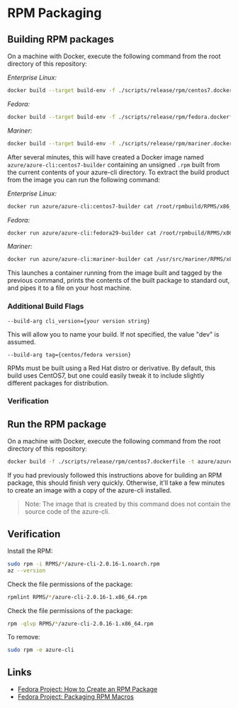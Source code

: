# RPM Packaging

## Building RPM packages

On a machine with Docker, execute the following command from the root directory of this repository:

_Enterprise Linux:_
```bash
docker build --target build-env -f ./scripts/release/rpm/centos7.dockerfile -t azure/azure-cli:centos7-builder .
```
_Fedora:_

```bash
docker build --target build-env -f ./scripts/release/rpm/fedora.dockerfile -t azure/azure-cli:fedora29-builder .
```

_Mariner:_

```bash
docker build --target build-env -f ./scripts/release/rpm/mariner.dockerfile -t azure/azure-cli:mariner-builder .
```

After several minutes, this will have created a Docker image named `azure/azure-cli:centos7-builder` containing an
unsigned `.rpm` built from the current contents of your azure-cli directory. To extract the build product from the image
you can run the following command:

_Enterprise Linux:_
```bash
docker run azure/azure-cli:centos7-builder cat /root/rpmbuild/RPMS/x86_64/azure-cli-dev-1.el7.x86_64.rpm > ./bin/azure-cli-dev-1.el7.x86_64.rpm
```

_Fedora:_
```bash
docker run azure/azure-cli:fedora29-builder cat /root/rpmbuild/RPMS/x86_64/azure-cli-dev-1.fc29.x86_64.rpm > ./bin/azure-cli-dev-1.fc29.x86_64.rpm
```

_Mariner:_
```bash
docker run azure/azure-cli:mariner-builder cat /usr/src/mariner/RPMS/x86_64/azure-cli-dev-1.cm1.x86_64.rpm > ./bin/azure-cli-dev-1.cm1.x86_64.rpm
```

This launches a container running from the image built and tagged by the previous command, prints the contents of the
built package to standard out, and pipes it to a file on your host machine.

### Additional Build Flags

`--build-arg cli_version={your version string}`

This will allow you to name your build. If not specified, the value "dev" is assumed.

`--build-arg tag={centos/fedora version}`

RPMs must be built using a Red Hat distro or derivative. By default, this build uses CentOS7, but one could easily tweak
it to include slightly different packages for distribution.

### Verification

Run the RPM package
-------------------

On a machine with Docker, execute the following command from the root directory of this repository:

```bash
docker build -f ./scripts/release/rpm/centos7.dockerfile -t azure/azure-cli:centos7 .
``` 

If you had previously followed this instructions above for building an RPM package, this should finish very quickly.
Otherwise, it'll take a few minutes to create an image with a copy of the azure-cli installed.
> Note: The image that is created by this command does not contain the source code of the azure-cli.

Verification
------------

Install the RPM:
```bash
sudo rpm -i RPMS/*/azure-cli-2.0.16-1.noarch.rpm
az --version
```

Check the file permissions of the package:  
```bash
rpmlint RPMS/*/azure-cli-2.0.16-1.x86_64.rpm
```

Check the file permissions of the package:  
```bash
rpm -qlvp RPMS/*/azure-cli-2.0.16-1.x86_64.rpm
```

To remove:  
```bash
sudo rpm -e azure-cli
```

Links
-----

- [Fedora Project: How to Create an RPM Package](https://fedoraproject.org/wiki/How_to_create_an_RPM_package)
- [Fedora Project: Packaging RPM Macros](https://fedoraproject.org/wiki/Packaging:RPMMacros?rd=Packaging/RPMMacros)
